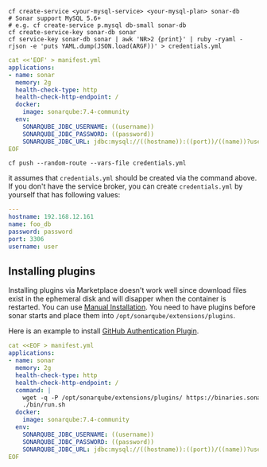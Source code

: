 
```
cf create-service <your-mysql-service> <your-mysql-plan> sonar-db
# Sonar support MySQL 5.6+
# e.g. cf create-service p.mysql db-small sonar-db
cf create-service-key sonar-db sonar
cf service-key sonar-db sonar | awk 'NR>2 {print}' | ruby -ryaml -rjson -e 'puts YAML.dump(JSON.load(ARGF))' > credentials.yml
```

```yaml
cat <<'EOF' > manifest.yml
applications:
- name: sonar
  memory: 2g
  health-check-type: http
  health-check-http-endpoint: /
  docker:
    image: sonarqube:7.4-community
  env:
    SONARQUBE_JDBC_USERNAME: ((username))
    SONARQUBE_JDBC_PASSWORD: ((password))
    SONARQUBE_JDBC_URL: jdbc:mysql://((hostname)):((port))/((name))?useUnicode=true&characterEncoding=utf8&rewriteBatchedStatements=true&useConfigs=maxPerformance&useSSL=false
EOF
```

```
cf push --random-route --vars-file credentials.yml
```

it assumes that `credentials.yml` should be created via the command above. If you don't have the service broker, you can create `credentials.yml` by yourself that has following values:

```yaml
---
hostname: 192.168.12.161
name: foo_db
password: password
port: 3306
username: user
```


## Installing plugins

Installing plugins via Marketplace doesn't work well since download files exist in the ephemeral disk and will disapper when the container is restarted.
You can use [Manual Installation](https://docs.sonarqube.org/display/SONAR/Installing+a+Plugin#InstallingaPlugin-ManualInstallation).
You need to have plugins before sonar starts and place them into `/opt/sonarqube/extensions/plugins`.

Here is an example to install [GitHub Authentication Plugin](https://docs.sonarqube.org/display/PLUG/GitHub+Authentication+Plugin).

```yaml
cat <<EOF > manifest.yml
applications:
- name: sonar
  memory: 2g
  health-check-type: http
  health-check-http-endpoint: /
  command: |
    wget -q -P /opt/sonarqube/extensions/plugins/ https://binaries.sonarsource.com/Distribution/sonar-auth-github-plugin/sonar-auth-github-plugin-1.4.0.695.jar && \
    ./bin/run.sh 
  docker:
    image: sonarqube:7.4-community
  env:
    SONARQUBE_JDBC_USERNAME: ((username))
    SONARQUBE_JDBC_PASSWORD: ((password))
    SONARQUBE_JDBC_URL: jdbc:mysql://((hostname)):((port))/((name))?useUnicode=true&characterEncoding=utf8&rewriteBatchedStatements=true&useConfigs=maxPerformance&useSSL=false
EOF
```